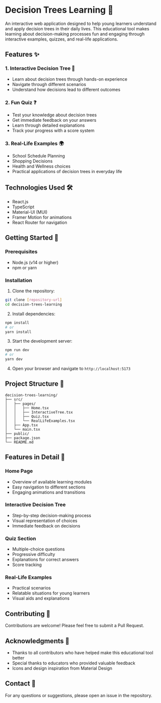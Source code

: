 # Decision Trees Learning 🌳

An interactive web application designed to help young learners understand and apply decision trees in their daily lives. This educational tool makes learning about decision-making processes fun and engaging through interactive examples, quizzes, and real-life applications.

## Features ✨

### 1. Interactive Decision Tree 🎯
- Learn about decision trees through hands-on experience
- Navigate through different scenarios
- Understand how decisions lead to different outcomes

### 2. Fun Quiz ❓
- Test your knowledge about decision trees
- Get immediate feedback on your answers
- Learn through detailed explanations
- Track your progress with a score system

### 3. Real-Life Examples 🌍
- School Schedule Planning
- Shopping Decisions
- Health and Wellness choices
- Practical applications of decision trees in everyday life

## Technologies Used 🛠️

- React.js
- TypeScript
- Material-UI (MUI)
- Framer Motion for animations
- React Router for navigation

## Getting Started 🚀

### Prerequisites
- Node.js (v14 or higher)
- npm or yarn

### Installation

1. Clone the repository:
```bash
git clone [repository-url]
cd decision-trees-learning
```

2. Install dependencies:
```bash
npm install
# or
yarn install
```

3. Start the development server:
```bash
npm run dev
# or
yarn dev
```

4. Open your browser and navigate to `http://localhost:5173`

## Project Structure 📁

```
decision-trees-learning/
├── src/
│   ├── pages/
│   │   ├── Home.tsx
│   │   ├── InteractiveTree.tsx
│   │   ├── Quiz.tsx
│   │   └── RealLifeExamples.tsx
│   ├── App.tsx
│   └── main.tsx
├── public/
├── package.json
└── README.md
```

## Features in Detail 📝

### Home Page
- Overview of available learning modules
- Easy navigation to different sections
- Engaging animations and transitions

### Interactive Decision Tree
- Step-by-step decision-making process
- Visual representation of choices
- Immediate feedback on decisions

### Quiz Section
- Multiple-choice questions
- Progressive difficulty
- Explanations for correct answers
- Score tracking

### Real-Life Examples
- Practical scenarios
- Relatable situations for young learners
- Visual aids and explanations

## Contributing 🤝

Contributions are welcome! Please feel free to submit a Pull Request.

## Acknowledgments 🙏

- Thanks to all contributors who have helped make this educational tool better
- Special thanks to educators who provided valuable feedback
- Icons and design inspiration from Material Design

## Contact 📧

For any questions or suggestions, please open an issue in the repository.
